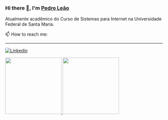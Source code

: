 ### Hi there 👋, I'm [Pedro Leão](https://pedropleao.netlify.app/)
Atualmente acadêmico do Curso de Sistemas para Internet na Universidade Federal de Santa Maria.


📫 How to reach me:

---

[![Linkedin](https://img.shields.io/badge/LinkedIn-blue?style=flat&logo=linkedin&labelColor=blue)](https://www.linkedin.com/in/pedroh-leao/)

<div>
  <a href="https://github.com/phenriqueleao">
  <img height="180em" src="https://github-readme-stats.vercel.app/api?username=phenriqueleao&show_icons=true&theme=darcula&include_all_commits=true&count_private=true"/>
  <img height="180em" src="https://github-readme-stats.vercel.app/api/top-langs/?username=phenriqueleao&layout=compact&langs_count=8&theme=darcula"/>
</div>
<!--
**phenriqueleao/phenriqueleao** is a ✨ _special_ ✨ repository because its `README.md` (this file) appears on your GitHub profile.

Here are some ideas to get you started:

- 🔭 I’m currently working on ...
- 🌱 I’m currently learning ...
- 👯 I’m looking to collaborate on ...
- 🤔 I’m looking for help with ...
- 💬 Ask me about ...
- 📫 How to reach me: ...
- 😄 Pronouns: ...
- ⚡ Fun fact: ...
-->
